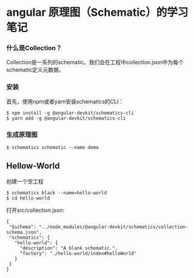 # angular 原理图（Schematic）的学习笔记

### 什么是Collection？
Collection是一系列的schematic。我们会在工程中collection.json中为每个schematic定义元数据。

### 安装
首先，使用npm或者yarn安装schematics的CLI：

```
$ npm install -g @angular-devkit/schematics-cli
$ yarn add -g @angular-devkit/schematics-cli
```
### 生成原理图
```
$ schematics schematic --name demo
```




## Hellow-World
 创建一个空工程
 
```
$ schematics black --name=hello-world
$ cd hello-world
```
 打开src/collection.json:
 
 ```
 {
  "$schema": "../node_modules/@angular-devkit/schematics/collection-schema.json",
  "schematics": {
    "hello-world": {
      "description": "A blank schematic.",
      "factory": "./hello-world/index#helloWorld"
    }
  }
}
 ```
 
 

